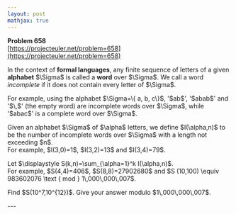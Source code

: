 ```yaml
---
layout: post
mathjax: true
---
```

**Problem 658**  
[https://projecteuler.net/problem=658](https://projecteuler.net/problem=658)

<p>In the context of <b>formal languages</b>, any finite sequence of letters of a given <b>alphabet</b> $\Sigma$ is called a <b>word</b> over $\Sigma$. We call a word <i>incomplete</i> if it does not contain every letter of $\Sigma$.</p>
<p>
For example, using the alphabet $\Sigma=\{ a, b, c\}$, '$ab$', '$abab$' and '$\,$' (the empty word) are incomplete words over $\Sigma$, while '$abac$' is a complete word over $\Sigma$.</p>
<p>
Given an alphabet $\Sigma$ of $\alpha$ letters, we define $I(\alpha,n)$ to be the number of incomplete words over $\Sigma$ with a length not exceeding $n$. <br />
For example, $I(3,0)=1$, $I(3,2)=13$ and $I(3,4)=79$.</p>
<p>
Let $\displaystyle S(k,n)=\sum_{\alpha=1}^k I(\alpha,n)$.<br />
For example, $S(4,4)=406$, $S(8,8)=27902680$ and $S (10,100) \equiv 983602076 \text { mod } 1\,000\,000\,007$.</p>
<p>
Find $S(10^7,10^{12})$. Give your answer modulo $1\,000\,000\,007$.
</p>
---
